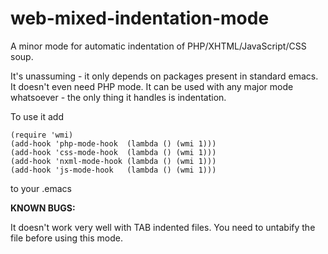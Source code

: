 web-mixed-indentation-mode
==========================

A minor mode for automatic indentation of PHP/XHTML/JavaScript/CSS soup.

It's unassuming - it only depends on packages present in standard emacs. It doesn't even need PHP mode.
It can be used with any major mode whatsoever - the only thing it handles is indentation.

To use it add

    (require 'wmi)
    (add-hook 'php-mode-hook  (lambda () (wmi 1)))
    (add-hook 'css-mode-hook  (lambda () (wmi 1)))
    (add-hook 'nxml-mode-hook (lambda () (wmi 1)))
    (add-hook 'js-mode-hook   (lambda () (wmi 1)))

to your .emacs

**KNOWN BUGS:**

It doesn't work very well with TAB indented files. 
You need to untabify the file before using this mode.